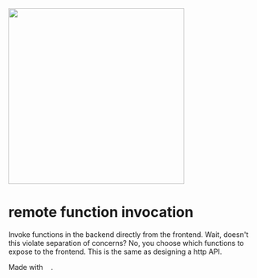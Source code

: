 <img width="350" height="350" src="https://cdn.rawgit.com/concept-not-found/rfi/b3c49b94/logo/sideways%20heart.svg" />

remote function invocation
==========================

Invoke functions in the backend directly from the frontend. Wait, doesn't this violate separation of concerns? No, you choose which functions to expose to the frontend. This is the same as designing a http API.

Made with <img width="12" height="12" src="https://cdn.rawgit.com/concept-not-found/rfi/b0960586/logo/heart.svg" />.
